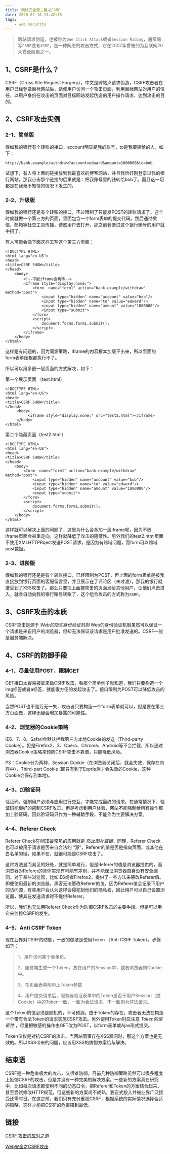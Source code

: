 ```yaml
---
title: 网络安全第二篇之CSRF
date: 2020-02-16 13:42:15
tags:
    - web security
---
```


> 跨站请求伪造，也被称为`One Click Attack`或者`Session Riding`，通常缩写`CSRF`或者`XSRF`，是一种网络的攻击方式，它在2007年曾被列为互联网20大安全隐患之一。

## 1、CSRF是什么？

CSRF（Cross Site Request Forgery），中文是跨站点请求伪造，CSRF攻击者在用户已经登录目标网站后，诱使用户访问一个攻击页面，利用目标网站对用户的信任，以用户身份在攻击的页面对目标网站发起伪造的用户操作请求，达到攻击的目的。

## 2、CSRF攻击实例

### 2-1、简单版
假如我的银行有个转账的接口，account明显是我的账号，to是我要转给的人，如下：

```
http://bank.example/withdraw?account=edward&amount=1000000&to=bob
```

试想下，有人将上面的链接放到我最喜欢的博客网站，并且我恰好刚登录过我的银行网站，那我点击那个链接的后果就是：把我账号里的钱转给bob了。而且这一切都是在我毫不知情的情况下发生的。

### 2-2、升级版

假如我的银行还是有个转账的接口，不过限制了只能发POST的转账请求了。这个时候就做一个第三方的页面，里面包含一个form表单的提交代码，然后通过微信，邮箱等社交工具传播，诱惑用户去打开，那之前登录过这个银行账号的用户就中招了。

有人可能会像下面这样去写这个第三方页面：

```
<!DOCTYPE HTML>
<html lang="en-US">
<head>
<title>CSRF SHOW</title>
</head>
    <body>
        <!--不嵌iframe会跳转-->
        <iframe style="display:none;">
            <form  name="form1" action="bank.example/withdraw" method="post">
                <input type="hidden" name="account" value="bob"/>
                <input type="hidden" name="to" value="edward"/>
                <input type="hidden" name="amount" value="1000000"/>
                <input type="submit">
            </form>
            <script>
                document.forms.form1.submit();
            </script>
        </iframe>
    </body>
</html>
```

这样是有问题的，因为同源策略，iframe的内容根本加载不出来，所以里面的form表单压根都执行不了。

所以可以用多嵌一层页面的方式解决，如下：

第一个展示页面 （test.html）

```
<!DOCTYPE HTML>
<html lang="en-US">
<head>
<title>CSRF SHOW</title>
</head>
     <body>
          <iframe style="display:none;" src="test2.html"></iframe>
     </body>
</html>
```

第二个隐藏页面（test2.html）

```
<!DOCTYPE HTML>
<html lang="en-US">
<head>
<title>CSRF SHOW</title>
</head>
    <body>
        <form  name="form1" action="bank.example/withdraw" method="post">
            <input type="hidden" name="account" value="bob"/>
            <input type="hidden" name="to" value="edward"/>
            <input type="hidden" name="amount" value="1000000"/>
            <input type="submit">
        </form>
        <script>
            document.forms.form1.submit();
        </script>
    </body>
</html>
```

这样就可以解决上面的问题了，这里为什么会多加一层iframe呢，因为不嵌iframe页面会被重定向，这样就降低了攻击的隐蔽性。另外我们的test2.html页面不使用XMLHTTPRqest发送POST请求，是因为有跨域问题，而form可以跨域post数据。


### 2-3、进阶版

假如我的银行还是是有个转账接口，已经限制为POST，但上面的form表单是被我直接放到银行页面的客服留言里，并且展示在了评论区（未过滤），那我的银行就遭受到了XSS攻击了。那么只要把上面被攻击的页面发给其他用户，让他们点击进入，就会自动向我的银行账号转账了，这个组合攻击的方式称为`XSRF`。

## 3、CSRF攻击的本质

CSRF攻击是源于 *Web的隐式身份验证机制* Web的身份验证机制虽然可以保证一个请求是来自用户的浏览器，但却无法保证该请求是用户批准发送的。CSRF一般是服务端解决。


## 4、CSRF的防御手段

### 4-1、尽量使用POST，限制GET

GET接口太容易被拿来做CSRF攻击，看那个简单例子就知道，我们只要构造一个 img标签或者a标签，就能很方便的发起攻击了。接口限制为POST可以降低攻击的风险。

当然POST也不是万无一失，攻击者只要构造一个form表单就可以，但是要在第三方页面做，这样无疑会增加暴露的可能性。

### 4-2、浏览器的Cookie策略

IE6、7、8、Safari会默认拦截第三方本地Cookie的发送（Third-party Cookie）。但是Firefox2、3、Opera、Chrome、Android等不会拦截，所以通过浏览器Cookie策略来预防CSRF攻击不靠谱，只能降低风险。

PS：Cookie分为两种，Session Cookie（在浏览器关闭后，就会失效，保存在内存中），Third-part Cookie (即只有到了Exprie后才会失效的Cookie，这种Cookie会保存到本地)。

### 4-3、加验证码

验证码，强制用户必须与应用进行交互，才能完成最终的请求。在通常情况下，验证码能很好的遏制CSRF攻击，但是考虑到用户体验，网站不能强制给所有操作都加上验证码。因此验证码只作为一种辅助手段，不能作为主要解决方案。

### 4-4、Referer Check

Referer Check在WEB最常见的应用就是 *防止图片盗链*。同理，Referer Check也可以被用于请求是否来自合法的 “源”，Referer的值是否是指向页面，或其他在白名单的域，如果不在，就很可能是CSRF攻击了。

这种方法显而易见的好处，就是简单易行，但是Referer的值是浏览器提供的，而浏览器对Referer的具体实现有可能有差别，并不能保证浏览器自身没有安全漏洞。对于某些浏览器，比如IE6或者Firefox2，提供了一些方法来篡改Referer值。即便使用最新的浏览器，黑客无法篡改Referer的值，因为Referer值会记录下用户的访问源，有些用户会认为这样会侵犯到他们的隐私权，因此用户可以自己设置浏览器，使其在发送请求时不提供Referer。

所以，我们也无法用Referer Check作为防御CSRF攻击的主要手段。但是可以用它来监控CSRF的发生。

### 4-5、Anti CSRF Token

现在业界对CSRF的防御，一致的做法是使用Token （Anti CSRF Token）。步骤如下：

> 1、用户访问某个表单页。
>
> 2、服务端生成一个Token，放在用户的Session中，或者浏览器的Cookie中。
>
> 3、在页面表单附带上Token参数
>
> 4、用户提交请求后，服务器验证表单中的Token是否于用户Session（或Cookie）中的Token一致，一致为合法请求，不一致则为非法请求。

这个Token的值必须是随机的，不可预测。由于Token的存在，攻击者无法在构造一个带有合法Token的请求实施CSRF攻击。另外使用Token时应注意 *Token的保密性* ，尽量把敏感的操作由GET改为POST，以form表单或Ajax形式提交。

Token仅仅是对抗CSRF的攻击。当网站同事存在XSS漏洞时，那这个方案也是无效的。所以XSS带来的问题，应该用XSS的防御方案给与解决。


## 结束语

CSRF是一种危害极大的攻击，又很难防御。目前几种防御策略虽然可以很多程度上抵御CSRF的攻击，但是并没有一种完美的解决方案。一些新的方案真在研究中，比如每次请求都使用不同的动态口令，把Referer和Token的方案结合起来，甚至尝试修改HTTP规范，但这些新的方案尚不成熟，要正式投入并被业界广泛接受还需时日。在这之前，我们只有充分重视CSRF，根据系统的实际情况选择合适的策略，这样才能把CSRF的危害降到最低。

## 链接

[CSRF 攻击的应对之道](https://www.ibm.com/developerworks/cn/web/1102_niugang_csrf/index.html)

[Web安全之CSRF攻击](https://www.cnblogs.com/lovesong/p/5233195.html)